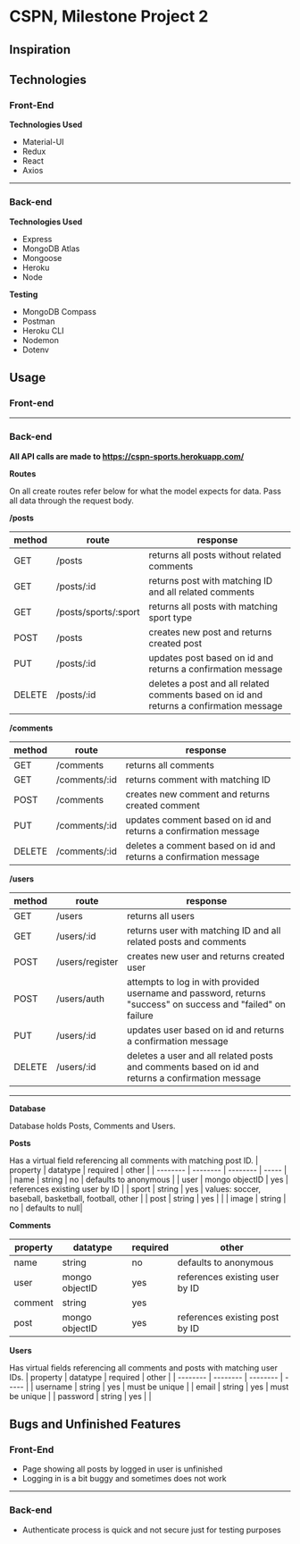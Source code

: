 
# CSPN, Milestone Project 2

## Inspiration


## Technologies
### Front-End
**Technologies Used**

- Material-UI
- Redux
- React
- Axios

-----

### Back-end
**Technologies Used**

 - Express
 - MongoDB Atlas
 - Mongoose
 - Heroku
 - Node
 
**Testing**
- MongoDB Compass
- Postman
- Heroku CLI
- Nodemon
- Dotenv

## Usage

### Front-end


---

### Back-end

**All API calls are made to https://cspn-sports.herokuapp.com/**

**Routes**

On all create routes refer below for what the model expects for data.
Pass all data through the request body.

**/posts**

| method | route | response |
| --- | --- | --- |
| GET | /posts | returns all posts without related comments |
| GET | /posts/:id| returns post with matching ID and all related comments
| GET | /posts/sports/:sport | returns all posts with matching sport type
| POST | /posts | creates new post and returns created post
| PUT | /posts/:id | updates post based on id and returns a confirmation message
| DELETE | /posts/:id | deletes a post and all related comments based on id and returns a confirmation message

**/comments**

| method | route | response |
| --- | --- | --- |
| GET | /comments | returns all comments |
| GET | /comments/:id | returns comment with matching ID
| POST | /comments | creates new comment and returns created comment
| PUT | /comments/:id | updates comment based on id and returns a confirmation message
| DELETE | /comments/:id | deletes a comment based on id and returns a confirmation message

**/users**

| method | route | response |
| --- | --- | --- |
| GET | /users | returns all users |
| GET | /users/:id | returns user with matching ID and all related posts and comments
| POST | /users/register | creates new user and returns created user
| POST | /users/auth | attempts to log in with provided username and password, returns "success" on success and "failed" on failure
| PUT | /users/:id | updates user based on id and returns a confirmation message
| DELETE | /users/:id | deletes a user and all related posts and comments based on id and returns a confirmation message

---

**Database**

Database holds Posts, Comments and Users.

**Posts**

Has a virtual field referencing all comments with matching post ID.
| property | datatype | required | other |
| -------- | -------- | -------- | ----- |
| name | string | no | defaults to anonymous |
| user | mongo objectID | yes | references existing user by ID |
| sport | string | yes | values: soccer, baseball, basketball, football, other |
| post | string | yes |  |
| image | string | no | defaults to null|

**Comments**

| property | datatype | required | other |
| -------- | -------- | -------- | ----- |
| name | string | no | defaults to anonymous |
| user | mongo objectID | yes | references existing user by ID |
| comment | string | yes |  |
| post | mongo objectID | yes | references existing post by ID |

**Users**

Has virtual fields referencing all comments and posts with matching user IDs.
| property | datatype | required | other |
| -------- | -------- | -------- | ----- |
| username | string | yes | must be unique |
| email | string | yes | must be unique |
| password | string | yes |  |


## Bugs and Unfinished Features
### Front-End
- Page showing all posts by logged in user is unfinished
- Logging in is a bit buggy and sometimes does not work
---
### Back-end
- Authenticate process is quick and not secure just for testing purposes